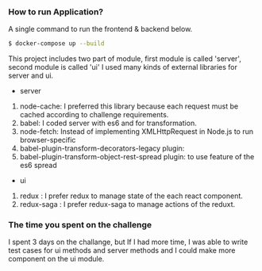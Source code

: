 ### How to run Application? ###

A single command to run the frontend & backend below.

```sh
$ docker-compose up --build
```
This project includes two part of module, first module is called 'server', second module is called 'ui'
I used many kinds of external libraries for server and ui.

* server
1. node-cache: I preferred this library because each request must be cached according to challenge requirements.
2. babel: I coded server with es6 and for transformation.
3. node-fetch: Instead of implementing XMLHttpRequest in Node.js to run browser-specific
4. babel-plugin-transform-decorators-legacy plugin: 
5. babel-plugin-transform-object-rest-spread plugin: to use feature of the es6 spread 

* ui
1. redux : I prefer redux to manage state of the each react component.
2. redux-saga : I prefer redux-saga to manage actions of the reduxt.

### The time you spent on the challenge ###
I spent 3 days on the challange, but If I had more time, I was able to write test cases for ui methods and server methods and I could make more component on the ui module.  
